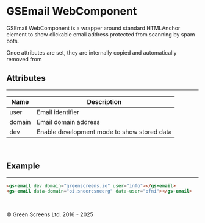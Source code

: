 # GSEmail WebComponent
 
GSEmail WebComponent is a wrapper around standard HTMLAnchor element to show clickable email address protected from scanning by spam bots.
  
Once attributes are set, they are internally copied and automatically removed from 
<br>
 
## Attributes
---
 
| Name               | Description                                              |
|--------------------|----------------------------------------------------------|
| user               | Email identifier                                         |
| domain             | Email domain address                                     |
| dev                | Enable development mode to show stored data              |

<br>
 
## Example
---

```HTML
<gs-email dev domain="greenscreens.io" user="info"></gs-email>
<gs-email data-domain="oi.sneercsneerg" data-user="ofni"></gs-email>
```
 
<br>

&copy; Green Screens Ltd. 2016 - 2025
